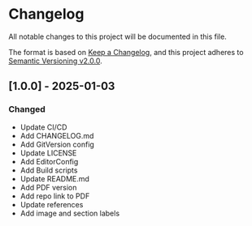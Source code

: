 # Changelog

All notable changes to this project will be documented in this file.

The format is based on [Keep a Changelog](https://keepachangelog.com/en/1.0.0/),
and this project adheres to [Semantic Versioning v2.0.0](https://semver.org/spec/v2.0.0.html).

## [1.0.0] - 2025-01-03

### Changed

- Update CI/CD
- Add CHANGELOG.md
- Add GitVersion config
- Update LICENSE
- Add EditorConfig
- Add Build scripts
- Update README.md
- Add PDF version
- Add repo link to PDF
- Update references
- Add image and section labels
